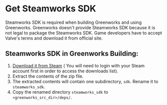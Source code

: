 # Get Steamworks SDK

Steamworks SDK is required when building Greenworks and using Greenworks.
Greenworks doesn't provide Steamworks SDK because it is not legal to package the
Steamworks SDK. Game developers have to accept Valve's terms and download it
from official site.

## Steamworks SDK in Greenworks Building:

1. [Download it from Steam](https://partner.steamgames.com/downloads/list) (
You will need to login with your Steam account first in order to access the
downloads list).
2. Extract the contents of the zip file.
3. The extracted contents will contain one subdirectory, `sdk`. Rename it to
`steamworks_sdk`.
4. Copy the renamed directory `steamworks_sdk` to `<greenworks_src_dir>/deps/`.
